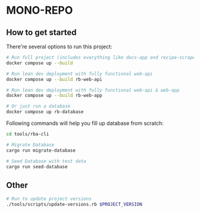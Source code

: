 
# MONO-REPO


## How to get started

There're several options to run this project:

```sh
# Run full project (includes everything like docs-app and recipe-scraper)
docker compose up --build

# Run lean dev deployment with fully functional web-api
docker compose up --build rb-web-api

# Run lean dev deployment with fully functional web-api & web-app
docker compose up --build rb-web-app

# Or just run a database
docker compose up rb-database
```

Following commands will help you fill up database from scratch:

```sh
cd tools/rba-cli

# Migrate Database
cargo run migrate-database

# Seed Database with test data
cargo run seed-database
```

## Other

```sh
# Run to update project versions 
./tools/scripts/update-versions.rb $PROJECT_VERSION
```
